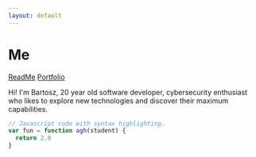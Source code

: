 ```yaml
---
layout: default
---
```


# Me

[ReadMe]("https://github.com/zgredinzyyy/zgredinzyyy/blob/master/README.md")
[Portfolio]("https://zinzy.netlify.app/")

Hi! I'm Bartosz, 20 year old software developer, cybersecurity enthusiast who likes to explore new technologies and discover their maximum capabilities.

```js
// Javascript code with syntax highlighting.
var fun = function agh(student) {
  return 2.0
}
```